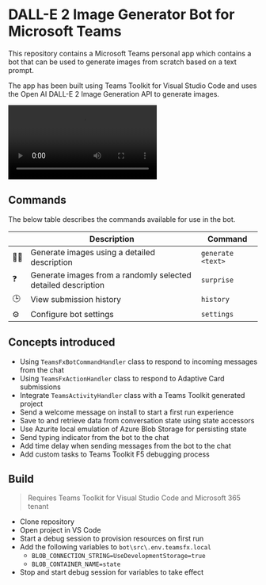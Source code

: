 # DALL-E 2 Image Generator Bot for Microsoft Teams

This repository contains a Microsoft Teams personal app which contains a bot that can be used to generate images from scratch based on a text prompt.

The app has been built using Teams Toolkit for Visual Studio Code and uses the Open AI DALL-E 2 Image Generation API to generate images.

<video src="https://user-images.githubusercontent.com/11563347/201701431-e39f6917-b585-424c-bc9c-2fc6f2f05504.mp4" controls="controls" style="max-width: 730px;">
</video>

## Commands

The below table describes the commands available for use in the bot.

| &nbsp; | Description | Command |
| --- | ------ | ---- |
| 🧑‍🎨 | Generate images using a detailed description | `generate <text>` |
| ❓ | Generate images from a randomly selected detailed description | `surprise` |
| 🕒 | View submission history | `history` |
| ⚙️ | Configure bot settings | `settings` |

## Concepts introduced

- Using `TeamsFxBotCommandHandler` class to respond to incoming messages from the chat
- Using `TeamsFxActionHandler` class to respond to Adaptive Card submissions
- Integrate `TeamsActivityHandler` class with a Teams Toolkit generated project
- Send a welcome message on install to start a first run experience
- Save to and retrieve data from conversation state using state accessors
- Use Azurite local emulation of Azure Blob Storage for persisting state
- Send typing indicator from the bot to the chat
- Add time delay when sending messages from the bot to the chat
- Add custom tasks to Teams Toolkit F5 debugging process

## Build

> Requires Teams Toolkit for Visual Studio Code and Microsoft 365 tenant

- Clone repository
- Open project in VS Code
- Start a debug session to provision resources on first run
- Add the following variables to `bot\src\.env.teamsfx.local`
  - `BLOB_CONNECTION_STRING=UseDevelopmentStorage=true`
  - `BLOB_CONTAINER_NAME=state`
- Stop and start debug session for variables to take effect

